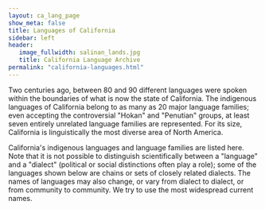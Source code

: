 ```yaml
---
layout: ca_lang_page
show_meta: false
title: Languages of California
sidebar: left
header:
   image_fullwidth: salinan_lands.jpg
   title: California Language Archive
permalink: "california-languages.html"
---
```


Two centuries ago, between 80 and 90 different languages were spoken within the boundaries of what is now the state of California. The indigenous languages of California belong to as many as 20 major language families; even accepting the controversial "Hokan" and "Penutian" groups, at least seven entirely unrelated language families are represented. For its size, California is linguistically the most diverse area of North America.

California's indigenous languages and language families are listed here. Note that it is not possible to distinguish scientifically between a "language" and a "dialect" (political or social distinctions often play a role); some of the languages shown below are chains or sets of closely related dialects. The names of languages may also change, or vary from dialect to dialect, or from community to community. We try to use the most widespread current names.

